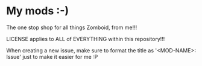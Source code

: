 # My mods :-)
The one stop shop for all things Zomboid, from me!!!

LICENSE applies to ALL of EVERYTHING within this repository!!!

When creating a new issue, make sure to format the title as '\<MOD-NAME>: Issue' just to make it easier for me :P
